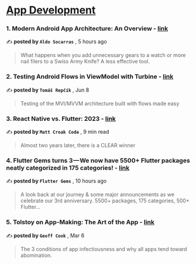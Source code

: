 
<h1><a href=https://medium.com/tag/mobile-app-development/recommended target="_blank" rel="noopener noreferrer">App Development</a></h1>
<h3>1. Modern Android App Architecture: An Overview - <a href=https://medium.com/@driuft/modern-android-app-architecture-a-practical-overview-81d3550d15b5?source=tag_recommended_feed---------0-84----------mobile_app_development----------80add546_7802_47a4_966d_29d47423c9ab------- target="_blank" rel="noopener noreferrer">link</a></h3>

✍️ **posted by `Aldo Socarras`** <date> , 5 hours ago</date>

<blockquote>What happens when you add unnecessary gears to a watch or more nail filers to a Swiss Army Knife? A less effective tool.</blockquote>

<h3>2. Testing Android Flows in ViewModel with Turbine - <a href=https://medium.com/proandroiddev/testing-android-flows-in-viewmodel-with-turbine-ea9bae7e811a?source=tag_recommended_feed---------1-107----------mobile_app_development----------80add546_7802_47a4_966d_29d47423c9ab------- target="_blank" rel="noopener noreferrer">link</a></h3>

✍️ **posted by `Tomáš Repčík`** <date> , Jun 8</date>

<blockquote>Testing of the MVI/MVVM architecture built with flows made easy</blockquote>

<h3>3. React Native vs. Flutter: 2023 - <a href=https://medium.com/gitconnected/react-native-vs-flutter-2023-a84d2129bab5?source=tag_recommended_feed---------2-85----------mobile_app_development----------80add546_7802_47a4_966d_29d47423c9ab------- target="_blank" rel="noopener noreferrer">link</a></h3>

✍️ **posted by `Matt Croak Code`** <date> , 9 min read</date>

<blockquote>Almost two years later, there is a CLEAR winner</blockquote>

<h3>4. Flutter Gems turns 3 — We now have 5500+ Flutter packages neatly categorized in 175 categories! - <a href=https://medium.com/@fluttergems/flutter-gems-turns-3-we-now-have-5500-flutter-packages-neatly-categorized-in-175-categories-507e8e6584a1?source=tag_recommended_feed---------3-84----------mobile_app_development----------80add546_7802_47a4_966d_29d47423c9ab------- target="_blank" rel="noopener noreferrer">link</a></h3>

✍️ **posted by `Flutter Gems`** <date> , 10 hours ago</date>

<blockquote>A look back at our journey & some major announcements as we celebrate our 3rd anniversary. 5500+ packages, 175 categories, 500+ Flutter…</blockquote>

<h3>5. Tolstoy on App-Making: The Art of the App - <a href=https://medium.com/entrepreneur-s-handbook/tolstoy-on-app-making-the-art-of-the-app-2aba5f3e5d60?source=tag_recommended_feed---------4-107----------mobile_app_development----------80add546_7802_47a4_966d_29d47423c9ab------- target="_blank" rel="noopener noreferrer">link</a></h3>

✍️ **posted by `Geoff Cook`** <date> , Mar 6</date>

<blockquote>The 3 conditions of app infectiousness and why all apps tend toward abomination.</blockquote>

